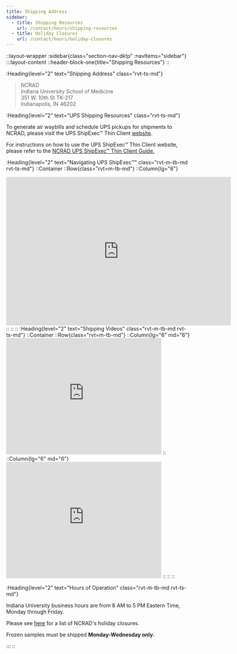 ```yaml
---
title: Shipping Address
sidebar:
  - title: Shipping Resources
    url: /contact/hours/shipping-resources
  - title: Holiday Closures
    url: /contact/hours/holiday-closures
---
```


::layout-wrapper
:sidebar{class="section-nav-dktp" :navItems="sidebar"}
:::layout-content
::header-block-one{title="Shipping Resources"}
::

:Heading{level="2" text="Shipping Address" class="rvt-ts-md"}

> NCRAD <br/>
> Indiana University School of Medicine </br>
> 351 W. 10th St TK-217 <br/>
> Indianapolis, IN 46202

:Heading{level="2" text="UPS Shipping Resources" class="rvt-ts-md"}

  <p>To generate air waybills and schedule UPS pickups for shipments to NCRAD, please visit the UPS ShipExec™ Thin Client <a href="https://kits.iu.edu/ups" target="_blank"  class="link">website</a>.</p>

  <p> For instructions on how to use the UPS ShipExec™ Thin Client website, please refer to the <a href="/assets/docs/shipping/NCRAD UPS New User Tutorial_20210416140122_327457.pptx" target="_blank" class="link">NCRAD UPS ShipExec™ Thin Client Guide.</a></p>

:Heading{level="2" text="Navigating UPS ShipExec™" class="rvt-m-tb-md rvt-ts-md"}
::Container
::Row{class="rvt=m-tb-md"}
::Column{lg="6"}

<iframe id="kaltura_player" src="https://cdnapisec.kaltura.com/p/1751071/sp/175107100/embedIframeJs/uiconf_id/26683571/partner_id/1751071?iframeembed=true&playerId=kaltura_player&entry_id=1_3brortev&flashvars[streamerType]=auto&amp;flashvars[localizationCode]=en&amp;flashvars[leadWithHTML5]=true&amp;flashvars[sideBarContainer.plugin]=true&amp;flashvars[sideBarContainer.position]=left&amp;flashvars[sideBarContainer.clickToClose]=true&amp;flashvars[chapters.plugin]=true&amp;flashvars[chapters.layout]=vertical&amp;flashvars[chapters.thumbnailRotator]=false&amp;flashvars[streamSelector.plugin]=true&amp;flashvars[EmbedPlayer.SpinnerTarget]=videoHolder&amp;flashvars[dualScreen.plugin]=true&amp;flashvars[Kaltura.addCrossoriginToIframe]=true&amp;&wid=1_jy7208d3" width="608" height="402" allowfullscreen webkitallowfullscreen mozAllowFullScreen allow="autoplay *; fullscreen *; encrypted-media *" sandbox="allow-forms allow-same-origin allow-scripts allow-top-navigation allow-pointer-lock allow-popups allow-modals allow-orientation-lock allow-popups-to-escape-sandbox allow-presentation allow-top-navigation-by-user-activation" frameborder="0" title="Kaltura Player"></iframe>  
 ::
::
::
:Heading{level="2" text="Shipping Videos" class="rvt-m-tb-md rvt-ts-md"}
::Container
::Row{class="rvt=m-tb-md"}
::Column{lg="6" md="6"}
<iframe width="420" height="315" class = "embed-responsive-item" src="https://www.youtube.com/embed/zzQgf7-ASxw" frameborder="0" allowfullscreen></iframe>  
 ::
::Column{lg="6" md="6"}
<iframe width="420" height="315" class = "embed-responsive-item" src="https://www.youtube.com/embed/9wIAa2m9Vl4" frameborder="0" allowfullscreen></iframe>
::
::
::

:Heading{level="2" text="Hours of Operation" class="rvt-m-tb-md rvt-ts-md"}

  <p>Indiana University business hours are from 8 AM to 5 PM Eastern Time, Monday through Friday.</p>
  
  <p>Please see <a href="/contact/hours/holiday-closures" class="link">here</a> for a list of NCRAD's holiday closures.</p>
  
  <p>Frozen samples must be shipped <strong>Monday-Wednesday only</strong>.</p>

:::
::

